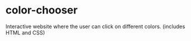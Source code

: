 # color-chooser
Interactive website where the user can click on different colors. (includes HTML and CSS)
